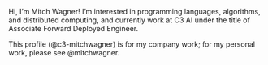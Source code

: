 Hi, I’m Mitch Wagner! I’m interested in programming languages, algorithms, and
distributed computing, and currently work at C3 AI under the title of
Associate Forward Deployed Engineer.

This profile (@c3-mitchwagner) is for my company work; for my personal work, please
see @mitchwagner.
